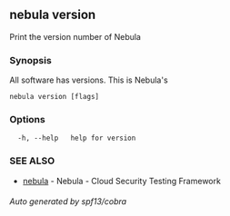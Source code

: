 ## nebula version

Print the version number of Nebula

### Synopsis

All software has versions. This is Nebula's

```
nebula version [flags]
```

### Options

```
  -h, --help   help for version
```

### SEE ALSO

* [nebula](nebula.md)	 - Nebula - Cloud Security Testing Framework

###### Auto generated by spf13/cobra
